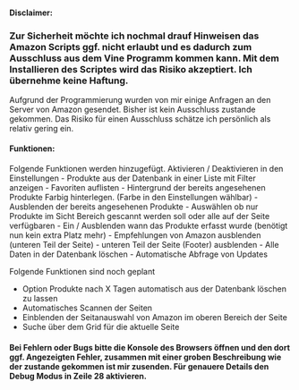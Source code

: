 <h4>Disclaimer:</h4>
<h3>Zur Sicherheit möchte ich nochmal drauf Hinweisen das Amazon Scripts ggf. nicht erlaubt und es dadurch zum Ausschluss aus dem Vine Programm kommen kann. Mit dem Installieren des Scriptes wird das Risiko akzeptiert. Ich übernehme keine Haftung.</h3>
Aufgrund der Programmierung wurden von mir einige Anfragen an den Server von Amazon gesendet. Bisher ist kein Ausschluss zustande gekommen.
Das Risiko für einen Ausschluss schätze ich persönlich als relativ gering ein.

<h4>Funktionen:</h4>
Folgende Funktionen werden hinzugefügt. Aktivieren / Deaktivieren in den Einstellungen
- Produkte aus der Datenbank in einer Liste mit Filter anzeigen
- Favoriten auflisten
- Hintergrund der bereits angesehenen Produkte Farbig hinterlegen. (Farbe in den Einstellungen wählbar)
- Ausblenden der bereits angesehenen Produkte
- Auswählen ob nur Produkte im Sicht Bereich gescannt werden soll oder alle auf der Seite verfügbaren
- Ein / Ausblenden wann das Produkte erfasst wurde (benötigt nun kein extra Platz mehr)
- Empfehlungen von Amazon ausblenden (unteren Teil der Seite)
- unteren Teil der Seite (Footer) ausblenden
- Alle Daten in der Datenbank löschen
- Automatische Abfrage von Updates


Folgende Funktionen sind noch geplant
- Option Produkte nach X Tagen automatisch aus der Datenbank löschen zu lassen
- Automatisches Scannen der Seiten
- Einblenden der Seitanauswahl von Amazon im oberen Bereich der Seite
- Suche über dem Grid für die aktuelle Seite

<h4>
  Bei Fehlern oder Bugs bitte die Konsole des Browsers öffnen und den dort ggf. Angezeigten Fehler, zusammen mit einer groben Beschreibung wie der zustande gekommen ist mir zusenden.
  Für genauere Details den Debug Modus in Zeile 28 aktivieren.
</h4
